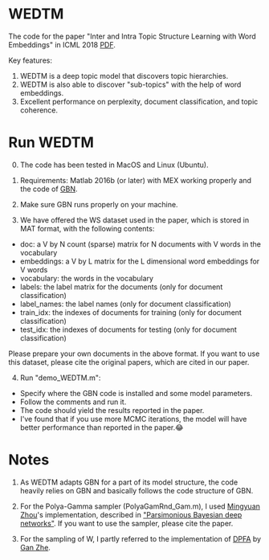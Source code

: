 # WEDTM

The code for the paper "Inter and Intra Topic Structure Learning with Word Embeddings" in ICML 2018 [PDF](http://proceedings.mlr.press/v80/zhao18a/zhao18a.pdf).

Key features:

1. WEDTM is a deep topic model that discovers topic hierarchies. 
2. WEDTM is also able to discover "sub-topics" with the help of word embeddings.
3. Excellent performance on perplexity, document classification, and topic coherence.

# Run WEDTM

0. The code has been tested in MacOS and Linux (Ubuntu). 

1. Requirements: Matlab 2016b (or later) with MEX working properly and the code of [GBN](https://github.com/mingyuanzhou/GBN).

2. Make sure GBN runs properly on your machine. 

3. We have offered the WS dataset used in the paper, which is stored in MAT format, with the following contents:
- doc: a V by N count (sparse) matrix for N documents with V words in the vocabulary
- embeddings: a V by L matrix for the L dimensional word embeddings for V words
- vocabulary: the words in the vocabulary
- labels: the label matrix for the documents (only for document classification)
- label_names: the label names (only for document classification)
- train_idx: the indexes of documents for training (only for document classification)
- test_idx: the indexes of documents for testing (only for document classification)

Please prepare your own documents in the above format. If you want to use this dataset, please cite the original papers, which are cited in our paper.

4. Run "demo_WEDTM.m":
- Specify where the GBN code is installed and some model parameters.
- Follow the comments and run it.
- The code should yield the results reported in the paper.
- I've found that if you use more MCMC iterations, the model will have better performance than reported in the paper.😂

# Notes

1. As WEDTM adapts GBN for a part of its model structure, the code heavily relies on GBN and basically follows the code structure of GBN.

2. For the Polya-Gamma sampler (PolyaGamRnd_Gam.m), I used [Mingyuan Zhou](https://mingyuanzhou.github.io)'s implementation, described in  ["Parsimonious Bayesian deep networks"](https://arxiv.org/abs/1805.08719). If you want to use the sampler, please cite the paper. 

3. For the sampling of W, I partly referred to the implementation of [DPFA](https://github.com/zhegan27/dpfa_icml2015) by [Gan Zhe](https://zhegan27.github.io).
